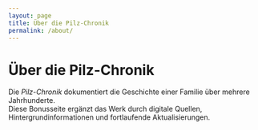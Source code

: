```yaml
---
layout: page
title: Über die Pilz-Chronik
permalink: /about/
---
```


# Über die Pilz-Chronik

Die *Pilz-Chronik* dokumentiert die Geschichte einer Familie über mehrere Jahrhunderte.  
Diese Bonusseite ergänzt das Werk durch digitale Quellen, Hintergrundinformationen und fortlaufende Aktualisierungen.


